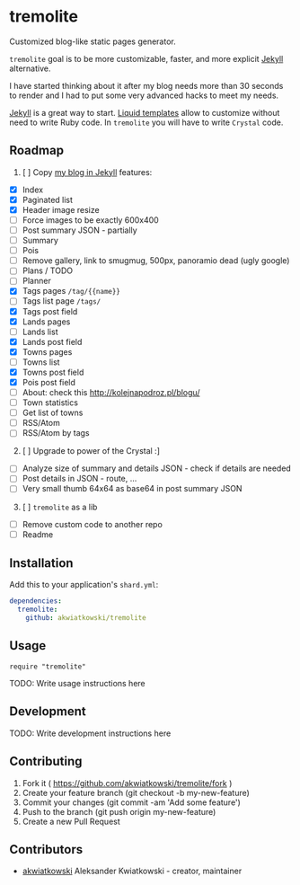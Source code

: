 # tremolite

Customized blog-like static pages generator.

`tremolite` goal is to be more customizable, faster,
and more explicit [Jekyll](https://jekyllrb.com/) alternative.

I have started
thinking about it after my blog needs more than 30 seconds to render and
I had to put some very advanced hacks to meet my needs.

[Jekyll](https://jekyllrb.com/) is a great way to start.
[Liquid templates](https://jekyllrb.com/docs/templates/) allow to customize
without need to write Ruby code. In `tremolite` you will have to write
`Crystal` code.

## Roadmap

1. [ ] Copy [my blog in Jekyll](http://odkrywajacpolske.pl/) features:
  * [x] Index
  * [x] Paginated list
  * [x] Header image resize
  * [ ] Force images to be exactly 600x400
  * [ ] Post summary JSON - partially
  * [ ] Summary
  * [ ] Pois
  * [ ] Remove gallery, link to smugmug, 500px, panoramio dead (ugly google)
  * [ ] Plans / TODO
  * [ ] Planner
  * [x] Tags pages `/tag/{{name}}`
  * [ ] Tags list page `/tags/`
  * [x] Tags post field
  * [x] Lands pages
  * [ ] Lands list
  * [x] Lands post field
  * [x] Towns pages
  * [ ] Towns list
  * [x] Towns post field
  * [x] Pois post field
  * [ ] About: check this http://kolejnapodroz.pl/blogu/
  * [ ] Town statistics
  * [ ] Get list of towns
  * [ ] RSS/Atom
  * [ ] RSS/Atom by tags

2. [ ] Upgrade to power of the Crystal :]
  * [ ] Analyze size of summary and details JSON - check if details are needed
  * [ ] Post details in JSON - route, ...
  * [ ] Very small thumb 64x64 as base64 in post summary JSON

3. [ ] `tremolite` as a lib
  * [ ] Remove custom code to another repo
  * [ ] Readme

## Installation


Add this to your application's `shard.yml`:

```yaml
dependencies:
  tremolite:
    github: akwiatkowski/tremolite
```


## Usage


```crystal
require "tremolite"
```


TODO: Write usage instructions here

## Development

TODO: Write development instructions here

## Contributing

1. Fork it ( https://github.com/akwiatkowski/tremolite/fork )
2. Create your feature branch (git checkout -b my-new-feature)
3. Commit your changes (git commit -am 'Add some feature')
4. Push to the branch (git push origin my-new-feature)
5. Create a new Pull Request

## Contributors

- [akwiatkowski](https://github.com/akwiatkowski) Aleksander Kwiatkowski - creator, maintainer
